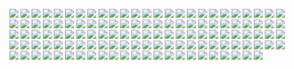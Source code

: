 ![](the.gif?raw=true)
![](the2.gif?raw=true)
![](the3.gif?raw=true)
![](S01-I010000-Ntrue-O90.png?raw=true)
![](S01-I010000-Ntrue-O95.png?raw=true)
![](S01-I010000-Ntrue-O96.png?raw=true)
![](S01-I010000-Ntrue-O97.png?raw=true)
![](S01-I010000-Ntrue-O98.png?raw=true)
![](S01-I010000-Ntrue-O99.png?raw=true)
![](S10-I010000-Ntrue-O90.png?raw=true)
![](S10-I010000-Ntrue-O95.png?raw=true)
![](S10-I010000-Ntrue-O96.png?raw=true)
![](S10-I010000-Ntrue-O97.png?raw=true)
![](S10-I010000-Ntrue-O98.png?raw=true)
![](S10-I010000-Ntrue-O99.png?raw=true)
![](S50-I010000-Ntrue-O90.png?raw=true)
![](S50-I010000-Ntrue-O95.png?raw=true)
![](S50-I010000-Ntrue-O96.png?raw=true)
![](S50-I010000-Ntrue-O97.png?raw=true)
![](S50-I010000-Ntrue-O98.png?raw=true)
![](S50-I010000-Ntrue-O99.png?raw=true)
![](S75-I010000-Ntrue-O90.png?raw=true)
![](S75-I010000-Ntrue-O95.png?raw=true)
![](S75-I010000-Ntrue-O96.png?raw=true)
![](S75-I010000-Ntrue-O97.png?raw=true)
![](S75-I010000-Ntrue-O98.png?raw=true)
![](S75-I010000-Ntrue-O99.png?raw=true)
![](S95-I010000-Ntrue-O90.png?raw=true)
![](S95-I010000-Ntrue-O95.png?raw=true)
![](S95-I010000-Ntrue-O96.png?raw=true)
![](S95-I010000-Ntrue-O97.png?raw=true)
![](S95-I010000-Ntrue-O98.png?raw=true)
![](S95-I010000-Ntrue-O99.png?raw=true)
![](S01-I000030-Nfalse-O90.png?raw=true)
![](S01-I000030-Nfalse-O95.png?raw=true)
![](S01-I000030-Nfalse-O96.png?raw=true)
![](S01-I000030-Nfalse-O97.png?raw=true)
![](S01-I000030-Nfalse-O98.png?raw=true)
![](S01-I000030-Nfalse-O99.png?raw=true)
![](S01-I000030-Ntrue-O90.png?raw=true)
![](S01-I000030-Ntrue-O95.png?raw=true)
![](S01-I000030-Ntrue-O96.png?raw=true)
![](S01-I000030-Ntrue-O97.png?raw=true)
![](S01-I000030-Ntrue-O98.png?raw=true)
![](S01-I000030-Ntrue-O99.png?raw=true)
![](S01-I010000-Nfalse-O90.png?raw=true)
![](S01-I010000-Nfalse-O95.png?raw=true)
![](S01-I010000-Nfalse-O96.png?raw=true)
![](S01-I010000-Nfalse-O97.png?raw=true)
![](S01-I010000-Nfalse-O98.png?raw=true)
![](S01-I010000-Nfalse-O99.png?raw=true)
![](S10-I000030-Nfalse-O90.png?raw=true)
![](S10-I000030-Nfalse-O95.png?raw=true)
![](S10-I000030-Nfalse-O96.png?raw=true)
![](S10-I000030-Nfalse-O97.png?raw=true)
![](S10-I000030-Nfalse-O98.png?raw=true)
![](S10-I000030-Nfalse-O99.png?raw=true)
![](S10-I000030-Ntrue-O90.png?raw=true)
![](S10-I000030-Ntrue-O95.png?raw=true)
![](S10-I000030-Ntrue-O96.png?raw=true)
![](S10-I000030-Ntrue-O97.png?raw=true)
![](S10-I000030-Ntrue-O98.png?raw=true)
![](S10-I000030-Ntrue-O99.png?raw=true)
![](S10-I010000-Nfalse-O90.png?raw=true)
![](S10-I010000-Nfalse-O95.png?raw=true)
![](S10-I010000-Nfalse-O96.png?raw=true)
![](S10-I010000-Nfalse-O97.png?raw=true)
![](S10-I010000-Nfalse-O98.png?raw=true)
![](S10-I010000-Nfalse-O99.png?raw=true)
![](S50-I000030-Nfalse-O90.png?raw=true)
![](S50-I000030-Nfalse-O95.png?raw=true)
![](S50-I000030-Nfalse-O96.png?raw=true)
![](S50-I000030-Nfalse-O97.png?raw=true)
![](S50-I000030-Nfalse-O98.png?raw=true)
![](S50-I000030-Nfalse-O99.png?raw=true)
![](S50-I000030-Ntrue-O90.png?raw=true)
![](S50-I000030-Ntrue-O95.png?raw=true)
![](S50-I000030-Ntrue-O96.png?raw=true)
![](S50-I000030-Ntrue-O97.png?raw=true)
![](S50-I000030-Ntrue-O98.png?raw=true)
![](S50-I000030-Ntrue-O99.png?raw=true)
![](S50-I010000-Nfalse-O90.png?raw=true)
![](S50-I010000-Nfalse-O95.png?raw=true)
![](S50-I010000-Nfalse-O96.png?raw=true)
![](S50-I010000-Nfalse-O97.png?raw=true)
![](S50-I010000-Nfalse-O98.png?raw=true)
![](S50-I010000-Nfalse-O99.png?raw=true)
![](S75-I000030-Nfalse-O90.png?raw=true)
![](S75-I000030-Nfalse-O95.png?raw=true)
![](S75-I000030-Nfalse-O96.png?raw=true)
![](S75-I000030-Nfalse-O97.png?raw=true)
![](S75-I000030-Nfalse-O98.png?raw=true)
![](S75-I000030-Nfalse-O99.png?raw=true)
![](S75-I000030-Ntrue-O90.png?raw=true)
![](S75-I000030-Ntrue-O95.png?raw=true)
![](S75-I000030-Ntrue-O96.png?raw=true)
![](S75-I000030-Ntrue-O97.png?raw=true)
![](S75-I000030-Ntrue-O98.png?raw=true)
![](S75-I000030-Ntrue-O99.png?raw=true)
![](S75-I010000-Nfalse-O90.png?raw=true)
![](S75-I010000-Nfalse-O95.png?raw=true)
![](S75-I010000-Nfalse-O96.png?raw=true)
![](S75-I010000-Nfalse-O97.png?raw=true)
![](S75-I010000-Nfalse-O98.png?raw=true)
![](S75-I010000-Nfalse-O99.png?raw=true)
![](S95-I000030-Nfalse-O90.png?raw=true)
![](S95-I000030-Nfalse-O95.png?raw=true)
![](S95-I000030-Nfalse-O96.png?raw=true)
![](S95-I000030-Nfalse-O97.png?raw=true)
![](S95-I000030-Nfalse-O98.png?raw=true)
![](S95-I000030-Nfalse-O99.png?raw=true)
![](S95-I000030-Ntrue-O90.png?raw=true)
![](S95-I000030-Ntrue-O95.png?raw=true)
![](S95-I000030-Ntrue-O96.png?raw=true)
![](S95-I000030-Ntrue-O97.png?raw=true)
![](S95-I000030-Ntrue-O98.png?raw=true)
![](S95-I000030-Ntrue-O99.png?raw=true)
![](S95-I010000-Nfalse-O90.png?raw=true)
![](S95-I010000-Nfalse-O95.png?raw=true)
![](S95-I010000-Nfalse-O96.png?raw=true)
![](S95-I010000-Nfalse-O97.png?raw=true)
![](S95-I010000-Nfalse-O98.png?raw=true)
![](S95-I010000-Nfalse-O99.png?raw=true)
